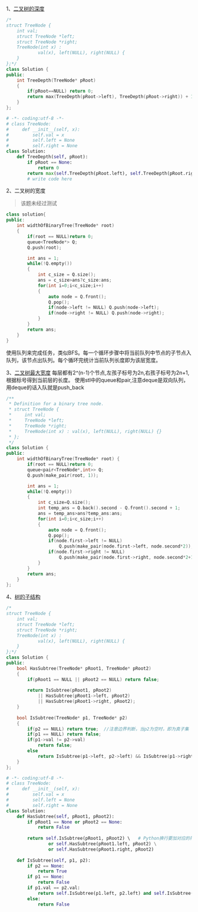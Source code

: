 1、[二叉树的深度](https://www.nowcoder.com/practice/435fb86331474282a3499955f0a41e8b?tpId=13&tqId=11191&tPage=1&rp=1&ru=/ta/coding-interviews&qru=/ta/coding-interviews/question-ranking)
```C++
/*
struct TreeNode {
	int val;
	struct TreeNode *left;
	struct TreeNode *right;
	TreeNode(int x) :
			val(x), left(NULL), right(NULL) {
	}
};*/
class Solution {
public:
    int TreeDepth(TreeNode* pRoot)
    {
        if(pRoot==NULL) return 0;
        return max(TreeDepth(pRoot->left), TreeDepth(pRoot->right)) + 1;
    }
};
```

```Python
# -*- coding:utf-8 -*-
# class TreeNode:
#     def __init__(self, x):
#         self.val = x
#         self.left = None
#         self.right = None
class Solution:
    def TreeDepth(self, pRoot):
        if pRoot == None:
            return 0
        return max(self.TreeDepth(pRoot.left), self.TreeDepth(pRoot.right))+1
        # write code here
```

2、二叉树的宽度
> 该题未经过测试
```C++
class solution{
public:
    int widthOfBinaryTree(TreeNode* root)
    {
        if(root == NULL)return 0;
        queue<TreeNode*> Q;
        Q.push(root);

        int ans = 1;
        while(!Q.empty())
        {
            int c_size = Q.size();
            ans = c_size>ans?c_size:ans;
            for(int i=0;i<c_size;i++)
            {
                auto node = Q.front();
                Q.pop();
                if(node->left != NULL) Q.push(node->left);               
                if(node->right != NULL) Q.push(node->right);
            }
        }
        return ans;
    }
}
```
使用队列来完成任务，类似BFS。每一个循环步骤中将当前队列中节点的子节点入队列，该节点出队列。每个循环完统计当前队列长度即为该层宽度。

3、[二叉树最大宽度](https://leetcode-cn.com/problems/maximum-width-of-binary-tree/submissions/)
每层都有2^(n-1)个节点,左孩子标号为2n,右孩子标号为2n+1,根据标号得到当前层的长度。
使用stl中的queue和pair,注意deque是双向队列，用deque的话入队就是push_back
```C++
/**
 * Definition for a binary tree node.
 * struct TreeNode {
 *     int val;
 *     TreeNode *left;
 *     TreeNode *right;
 *     TreeNode(int x) : val(x), left(NULL), right(NULL) {}
 * };
 */
class Solution {
public:
    int widthOfBinaryTree(TreeNode* root) {
        if(root == NULL)return 0;
        queue<pair<TreeNode*,int>> Q;
        Q.push(make_pair(root, 1));

        int ans = 1;
        while(!Q.empty())
        {
            int c_size=Q.size();
            int temp_ans = Q.back().second - Q.front().second + 1;
            ans = temp_ans>ans?temp_ans:ans;
            for(int i=0;i<c_size;i++)
            {
                auto node = Q.front();
                Q.pop();
                if(node.first->left != NULL) 
                    Q.push(make_pair(node.first->left, node.second*2));
                if(node.first->right != NULL) 
                    Q.push(make_pair(node.first->right, node.second*2+1));
            }
        }
        return ans;
    }
};
```
4、[树的子结构](https://www.nowcoder.com/practice/6e196c44c7004d15b1610b9afca8bd88?tpId=13&tqId=11170&tPage=1&rp=3&ru=%2Fta%2Fcoding-interviews&qru=%2Fta%2Fcoding-interviews%2Fquestion-ranking)
```c++
/*
struct TreeNode {
	int val;
	struct TreeNode *left;
	struct TreeNode *right;
	TreeNode(int x) :
			val(x), left(NULL), right(NULL) {
	}
};*/
class Solution {
public:
    bool HasSubtree(TreeNode* pRoot1, TreeNode* pRoot2)
    {
        if(pRoot1 == NULL || pRoot2 == NULL) return false;
        
        return IsSubtree(pRoot1, pRoot2) 
            || HasSubtree(pRoot1->left, pRoot2) 
            || HasSubtree(pRoot1->right, pRoot2);
    }
    
    bool IsSubtree(TreeNode* p1, TreeNode* p2)
    {
        if(p2 == NULL) return true;  //注意边界判断，当p2为空时，即为真子集
        if(p1 == NULL) return false;
        if(p1->val != p2->val)
            return false;
        else
            return IsSubtree(p1->left, p2->left) && IsSubtree(p1->right, p2->right);
    }
};
```

```Python
# -*- coding:utf-8 -*-
# class TreeNode:
#     def __init__(self, x):
#         self.val = x
#         self.left = None
#         self.right = None
class Solution:
    def HasSubtree(self, pRoot1, pRoot2):
        if pRoot1 == None or pRoot2 == None:
            return False
        
        return self.IsSubtree(pRoot1, pRoot2) \   # Python换行要加对应的符号
                or self.HasSubtree(pRoot1.left, pRoot2) \
                or self.HasSubtree(pRoot1.right, pRoot2)
            
    def IsSubtree(self, p1, p2):
        if p2 == None: 
            return True
        if p1 == None: 
            return False
        if p1.val == p2.val:
            return self.IsSubtree(p1.left, p2.left) and self.IsSubtree(p1.right, p2.right)
        else:
            return False
```